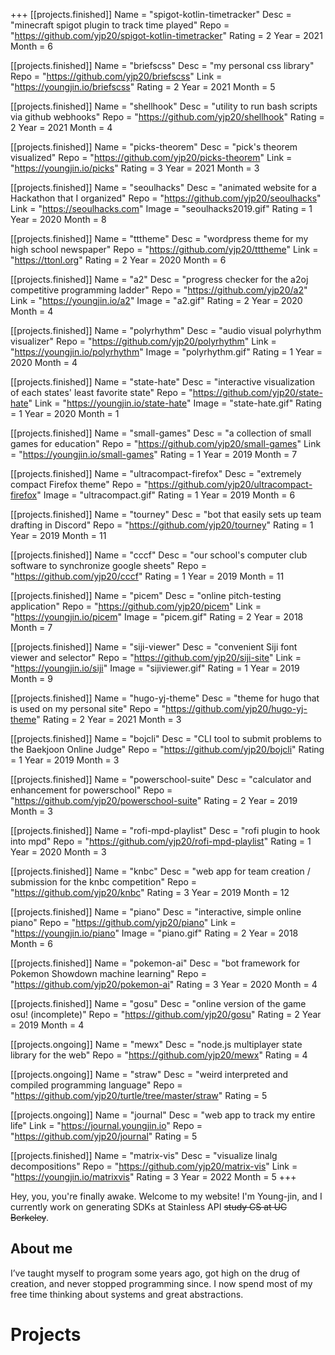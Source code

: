 +++
[[projects.finished]]
	Name = "spigot-kotlin-timetracker"
	Desc = "minecraft spigot plugin to track time played"
	Repo = "https://github.com/yjp20/spigot-kotlin-timetracker"
	Rating = 2
	Year = 2021
	Month = 6

[[projects.finished]]
	Name = "briefscss"
	Desc = "my personal css library"
	Repo = "https://github.com/yjp20/briefscss"
	Link = "https://youngjin.io/briefscss"
	Rating = 2
	Year = 2021
	Month = 5

[[projects.finished]]
	Name = "shellhook"
	Desc = "utility to run bash scripts via github webhooks"
	Repo = "https://github.com/yjp20/shellhook"
	Rating = 2
	Year = 2021
	Month = 4

[[projects.finished]]
	Name = "picks-theorem"
	Desc = "pick's theorem visualized"
	Repo = "https://github.com/yjp20/picks-theorem"
	Link = "https://youngjin.io/picks"
	Rating = 3
	Year = 2021
	Month = 3

[[projects.finished]]
	Name = "seoulhacks"
	Desc = "animated website for a Hackathon that I organized"
	Repo = "https://github.com/yjp20/seoulhacks"
	Link = "https://seoulhacks.com"
	Image = "seoulhacks2019.gif"
	Rating = 1
	Year = 2020
	Month = 8

[[projects.finished]]
	Name = "tttheme"
	Desc = "wordpress theme for my high school newspaper"
	Repo = "https://github.com/yjp20/tttheme"
	Link = "https://ttonl.org"
	Rating = 2
	Year = 2020
	Month = 6

[[projects.finished]]
	Name = "a2"
	Desc = "progress checker for the a2oj competitive programming ladder"
	Repo = "https://github.com/yjp20/a2"
	Link = "https://youngjin.io/a2"
	Image = "a2.gif"
	Rating = 2
	Year = 2020
	Month = 4

[[projects.finished]]
	Name = "polyrhythm"
	Desc = "audio visual polyrhythm visualizer"
	Repo = "https://github.com/yjp20/polyrhythm"
	Link = "https://youngjin.io/polyrhythm"
	Image = "polyrhythm.gif"
	Rating = 1
	Year = 2020
	Month = 4

[[projects.finished]]
	Name = "state-hate"
	Desc = "interactive visualization of each states' least favorite state"
	Repo = "https://github.com/yjp20/state-hate"
	Link = "https://youngjin.io/state-hate"
	Image = "state-hate.gif"
	Rating = 1
	Year = 2020
	Month = 1

[[projects.finished]]
	Name = "small-games"
	Desc = "a collection of small games for education"
	Repo = "https://github.com/yjp20/small-games"
	Link = "https://youngjin.io/small-games"
	Rating = 1
	Year = 2019
	Month = 7

[[projects.finished]]
	Name = "ultracompact-firefox"
	Desc = "extremely compact Firefox theme"
	Repo = "https://github.com/yjp20/ultracompact-firefox"
	Image = "ultracompact.gif"
	Rating = 1
	Year = 2019
	Month = 6

[[projects.finished]]
	Name = "tourney"
	Desc = "bot that easily sets up team drafting in Discord"
	Repo = "https://github.com/yjp20/tourney"
	Rating = 1
	Year = 2019
	Month = 11

[[projects.finished]]
	Name = "cccf"
	Desc = "our school's computer club software to synchronize google sheets"
	Repo = "https://github.com/yjp20/cccf"
	Rating = 1
	Year = 2019
	Month = 11

[[projects.finished]]
	Name = "picem"
	Desc = "online pitch-testing application"
	Repo = "https://github.com/yjp20/picem"
	Link = "https://youngjin.io/picem"
	Image = "picem.gif"
	Rating = 2
	Year = 2018
	Month = 7

[[projects.finished]]
	Name = "siji-viewer"
	Desc = "convenient Siji font viewer and selector"
	Repo = "https://github.com/yjp20/siji-site"
	Link = "https://youngjin.io/siji"
	Image = "sijiviewer.gif"
	Rating = 1
	Year = 2019
	Month = 9

[[projects.finished]]
	Name = "hugo-yj-theme"
	Desc = "theme for hugo that is used on my personal site"
	Repo = "https://github.com/yjp20/hugo-yj-theme"
	Rating = 2
	Year = 2021
	Month = 3

[[projects.finished]]
	Name = "bojcli"
	Desc = "CLI tool to submit problems to the Baekjoon Online Judge"
	Repo = "https://github.com/yjp20/bojcli"
	Rating = 1
	Year = 2019
	Month = 3

[[projects.finished]]
	Name = "powerschool-suite"
	Desc = "calculator and enhancement for powerschool"
	Repo = "https://github.com/yjp20/powerschool-suite"
	Rating = 2
	Year = 2019
	Month = 3

[[projects.finished]]
	Name = "rofi-mpd-playlist"
	Desc = "rofi plugin to hook into mpd"
	Repo = "https://github.com/yjp20/rofi-mpd-playlist"
	Rating = 1
	Year = 2020
	Month = 3

[[projects.finished]]
	Name = "knbc"
	Desc = "web app for team creation / submission for the knbc competition"
	Repo = "https://github.com/yjp20/knbc"
	Rating = 3
	Year = 2019
	Month = 12

[[projects.finished]]
	Name = "piano"
	Desc = "interactive, simple online piano"
	Repo = "https://github.com/yjp20/piano"
	Link = "https://youngjin.io/piano"
	Image = "piano.gif"
	Rating = 2
	Year = 2018
	Month = 6

[[projects.finished]]
	Name = "pokemon-ai"
	Desc = "bot framework for Pokemon Showdown machine learning"
	Repo = "https://github.com/yjp20/pokemon-ai"
	Rating = 3
	Year = 2020
	Month = 4

[[projects.finished]]
	Name = "gosu"
	Desc = "online version of the game osu! (incomplete)"
	Repo = "https://github.com/yjp20/gosu"
	Rating = 2
	Year = 2019
	Month = 4

[[projects.ongoing]]
	Name = "mewx"
	Desc = "node.js multiplayer state library for the web"
	Repo = "https://github.com/yjp20/mewx"
	Rating = 4

[[projects.ongoing]]
	Name = "straw"
	Desc = "weird interpreted and compiled programming language"
	Repo = "https://github.com/yjp20/turtle/tree/master/straw"
	Rating = 5

[[projects.ongoing]]
	Name = "journal"
	Desc = "web app to track my entire life"
	Link = "https://journal.youngjin.io"
	Repo = "https://github.com/yjp20/journal"
	Rating = 5

[[projects.finished]]
	Name = "matrix-vis"
	Desc = "visualize linalg decompositions"
	Repo = "https://github.com/yjp20/matrix-vis"
	Link = "https://youngjin.io/matrixvis"
	Rating = 3
	Year = 2022
	Month = 5
+++

Hey, you, you're finally awake. Welcome to my website! I'm Young-jin, and I currently work on generating SDKs at Stainless API ~~study CS at UC Berkeley~~.

## About me

I’ve taught myself to program some years ago, got high on the drug of creation, and never stopped programming since. I now spend most of my free time thinking about systems and great abstractions.

# Projects
